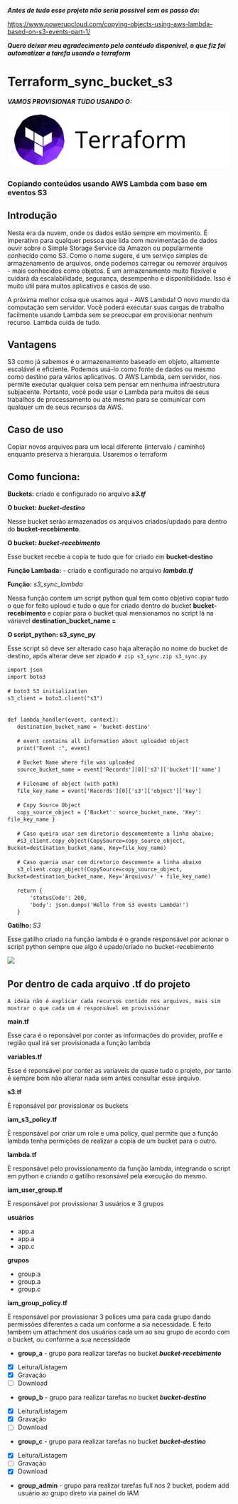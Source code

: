 ***Antes de tudo esse projeto não seria possivel sem os passo do:***

https://www.powerupcloud.com/copying-objects-using-aws-lambda-based-on-s3-events-part-1/

***Quero deixar meu agradecimento pelo contéudo disponível, o que fiz foi automatizar a tarefa usando o terraform***



# Terraform_sync_bucket_s3

***VAMOS PROVISIONAR TUDO USANDO O:***

![](https://github.com/cmachadox/terraform_sync_bucket_s3/blob/master/logo-terraform.png)

### Copiando conteúdos usando AWS Lambda com base em eventos S3

## Introdução

Nesta era da nuvem, onde os dados estão sempre em movimento. É imperativo para qualquer pessoa que lida com movimentação de dados ouvir sobre o Simple Storage Service da Amazon ou popularmente conhecido como S3. Como o nome sugere, é um serviço simples de armazenamento de arquivos, onde podemos carregar ou remover arquivos - mais conhecidos como objetos. É um armazenamento muito flexível e cuidará da escalabilidade, segurança, desempenho e disponibilidade. Isso é muito útil para muitos aplicativos e casos de uso.

A próxima melhor coisa que usamos aqui - AWS Lambda! O novo mundo da computação sem servidor. Você poderá executar suas cargas de trabalho facilmente usando Lambda sem se preocupar em provisionar nenhum recurso. Lambda cuida de tudo.

## Vantagens

S3 como já sabemos é o armazenamento baseado em objeto, altamente escalável e eficiente. Podemos usá-lo como fonte de dados ou mesmo como destino para vários aplicativos. O AWS Lambda, sem servidor, nos permite executar qualquer coisa sem pensar em nenhuma infraestrutura subjacente. Portanto, você pode usar o Lambda para muitos de seus trabalhos de processamento ou até mesmo para se comunicar com qualquer um de seus recursos da AWS.

## Caso de uso
Copiar novos arquivos para um local diferente (intervalo / caminho) enquanto preserva a hierarquia. Usaremos o terraform


## Como funciona:

**Buckets:** criado e configurado no arquivo ***s3.tf***

**O bucket:** ***bucket-destino***

Nesse bucket serão armazenados os arquivos criados/updado para dentro do **bucket-recebimento**. 

**O bucket:** ***bucket-recebimento***

Esse bucket recebe a copia te tudo que for criado em **bucket-destino**

**Função Lambada:** - criado e configurado no arquivo ***lambda.tf***

**Função:** _s3_sync_lambda_ 

Nessa função contem um script python qual tem como objetivo copiar tudo o que for feito uploud e tudo o que for criado dentro do bucket **bucket-recebimento** e copiar para o bucket qual mensionamos no script lá na váriavel **destination_bucket_name =**

**O script_python: s3_sync_py**

Esse script só deve ser alterado caso haja alteração no nome do bucket de destino, após alterar deve ser zipado ```# zip s3_sync.zip s3_sync.py```

```
import json
import boto3

# boto3 S3 initialization
s3_client = boto3.client("s3")


def lambda_handler(event, context):
   destination_bucket_name = 'bucket-destino'

   # event contains all information about uploaded object
   print("Event :", event)

   # Bucket Name where file was uploaded
   source_bucket_name = event['Records'][0]['s3']['bucket']['name']

   # Filename of object (with path)
   file_key_name = event['Records'][0]['s3']['object']['key']

   # Copy Source Object
   copy_source_object = {'Bucket': source_bucket_name, 'Key': file_key_name }

   # Caso queira usar sem diretorio descomemtemte a linha abaixo;
   #s3_client.copy_object(CopySource=copy_source_object, Bucket=destination_bucket_name, Key=file_key_name)
   
   # Caso queria usar com diretorio descomente a linha abaixo 
   s3_client.copy_object(CopySource=copy_source_object, Bucket=destination_bucket_name, Key='Arquivos/' + file_key_name)

   return {
       'statusCode': 200,
       'body': json.dumps('Hello from S3 events Lambda!')
   }

```

**Gatilho:** _S3_

Esse gatilho criado na função lambda é o grande responsável por acionar o script python sempre que algo é upado/criado no bucket-recebimento


![](https://gitlab.com/mandic-labs/teams/team-42/anbima/terraform/project_s3/-/raw/master/terraform.png)

## Por dentro de cada arquivo .tf do projeto

```
A ideia não é explicar cada recursos contido nos arquivos, mais sim mostrar o que cada um é responsável em provissionar
```

**main.tf**

Esse cara é o reponsável por conter as informações do provider, profile e região qual irá ser provisionada a função lambda

**variables.tf**

Esse é reponsável por conter as variaveis de quase tudo o projeto, por tanto é sempre bom não alterar nada sem antes consultar esse arquivo.

**s3.tf**

È reponsável por provissionar os buckets

**iam_s3_policy.tf**

È responsável por criar um role e uma policy, qual permite que a função lambda tenha permições de realizar a copia de um bucket para o outro.

**lambda.tf**

È responsável pelo provissionamento da função lambda, integrando o script em python e criando o gatilho resonsável pela execução do mesmo.

**iam_user_group.tf**

È responsável por provissionar 3 usuários e 3 grupos

**usuários**

* app.a
* app.a
* app.c

**grupos**

* group.a
* group.a
* group.c


**iam_group_policy.tf**

È responsável por provissionar 3 polices uma para cada grupo dando permissões diferentes a cada um conforme a sia necessidade.
E feito tambem um attachment dos usuários cada um ao seu grupo de acordo com o bucket, ou conforme a sua necessidade

* **group_a**  - grupo para realizar tarefas no bucket ***bucket-recebimento***

- [x] Leitura/Listagem
- [x] Gravação
- [ ] Download

* **group_b** - grupo para realizar tarefas no bucket ***bucket-destino***

- [x] Leitura/Listagem
- [x] Gravação 
- [ ] Download

* **group_c** - grupo para realizar tarefas no bucket ***bucket-destino***

- [x] Leitura/Listagem
- [ ] Gravação
- [x] Download

* **group_admin** - grupo para realizar tarefas full nos 2 bucket, podem add usuário ao grupo direto via painel do IAM




